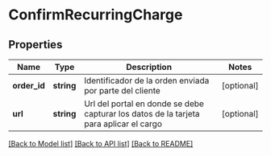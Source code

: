 # ConfirmRecurringCharge

## Properties
Name | Type | Description | Notes
------------ | ------------- | ------------- | -------------
**order_id** | **string** | Identificador de la orden enviada por parte del cliente | [optional] 
**url** | **string** | Url del portal en donde se debe capturar los datos de la tarjeta para aplicar el cargo | [optional] 

[[Back to Model list]](../../README.md#documentation-for-models) [[Back to API list]](../../README.md#documentation-for-api-endpoints) [[Back to README]](../../README.md)

